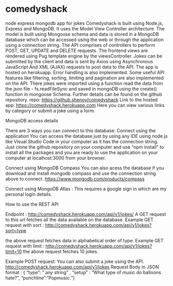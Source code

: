 # comedyshack
node express mongodb app for jokes
Comedyshack is built using Node.js, Express and MongoDB. It uses the Model View Controller architecture. The model is built using Mongoose schema and data is stored in a MongoDB database which can be accessed using the web or through the application using a connection string. The API comprises of controllers to perform POST, GET, UPDATE and DELETE requests. The frontend views are rendered using Pug template engine by the viewsController. Jokes can be submitted by the client and data is sent by Axios using Asynchronous JavaScript And XML (AJAX) requests to post data to the API. The app is hosted on herokuapp. Error handling is also implemented. Some useful API features like filtering, sorting, limiting and pagination are also implemented on the API. There jokes were imported using a function read the data from the json file - fs.readFileSync and saved in mongoDB using the create() function in mongoose Schema. Further details can be found on the github repository. 
repo: https://github.shenoy/comedyshack 
Link to the hosted app: https://comedyshack.herokuapp.com
Here you can view various links by category or submit a joke using a form. 

MongoDB access details 

There are 3 ways you can connect to this database: 
Connect using the application
You can access the database just by using any IDE using node.js like Visual Studio Code in your computer as it has the connection string. Just clone the github repository on your computer and use “npm install” to install all the packages and you are ready to use the application on your computer at localhost:3000 from your browser. 

Connect using MongoDB Compass
You can also acess the database if you download and install mongodb compass and use the connection string above to connect.   https://www.mongodb.com/products/compass

Connect using MongoDB Atlas :  This requires a google sign in which are my personal login details.


How to use the REST API 

Endpoint : http://comedyshack.herokuapp.com/api/v1/jokes/
A GET request to this url fetches all the data available on the database. 
Example GET request with sort : 
http://comedyshack.herokuapp.com/api/v1/jokes?sort=type

the above request fetches data in alphabetical order of type. 
Example GET request with limit : 
http://comedyshack.herokuapp.com/api/v1/jokes?limit=10
the above request fetches 10 jokes. 

Example POST request: 
You can also submit a joke using the API. 
http://comedyshack.herokuapp.com/api/v1/jokes
Request Body in JSON format :  {  “type”: “ any string” , “setup” : “What type of music do balloons hate?”, “punchline”:“Popmusic.“} 
 
